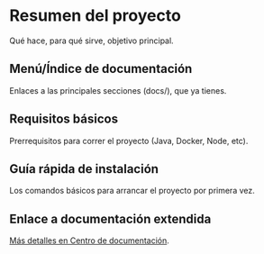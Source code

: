 # Resumen del proyecto
Qué hace, para qué sirve, objetivo principal.

## Menú/Índice de documentación
   Enlaces a las principales secciones (docs/), que ya tienes.

## Requisitos básicos
   Prerrequisitos para correr el proyecto (Java, Docker, Node, etc).

## Guía rápida de instalación
   Los comandos básicos para arrancar el proyecto por primera vez.

## Enlace a documentación extendida

   [Más detalles en Centro de documentación](docs/index.md).
